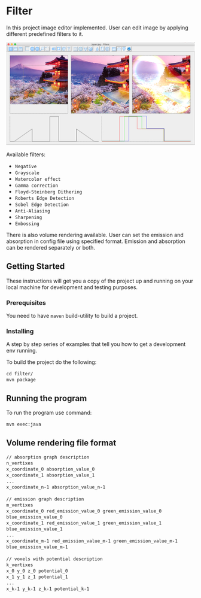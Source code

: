 # Filter

In this project image editor implemented. User can edit image by applying different predefined filters to it.

![Cover image](cover.png)

Available filters:
- ```Negative``` 
- ```Grayscale```
- ```Watercolor effect```
- ```Gamma correction```
- ```Floyd-Steinberg Dithering```
- ```Roberts Edge Detection```
- ```Sobel Edge Detection```
- ```Anti-Aliasing```
- ```Sharpening```
- ```Embossing```

There is also volume rendering available. User can set the emission and absorption in config file using specified format. Emission and absorption can be rendered separately or both.


## Getting Started

These instructions will get you a copy of the project up and running on your local machine for development and testing purposes.

### Prerequisites

You need to have ```maven``` build-utility to build a project.

### Installing

A step by step series of examples that tell you how to get a development env running.

To build the project do the following:

```
cd filter/
mvn package
```

## Running the program

To run the program use command:

```
mvn exec:java
```

## Volume rendering file format
```$xslt
// absorption graph description
n_vertixes
x_coordinate_0 absorption_value_0
x_coordinate_1 absorption_value_1
...
x_coordinate_n-1 absorption_value_n-1
 
// emission graph description
m_vertixes
x_coordinate_0 red_emission_value_0 green_emission_value_0 blue_emission_value_0
x_coordinate_1 red_emission_value_1 green_emission_value_1 blue_emission_value_1
...
x_coordinate_m-1 red_emission_value_m-1 green_emission_value_m-1 blue_emission_value_m-1
 
// voxels with potential description
k_vertixes
x_0 y_0 z_0 potential_0
x_1 y_1 z_1 potential_1
...
x_k-1 y_k-1 z_k-1 potential_k-1
```